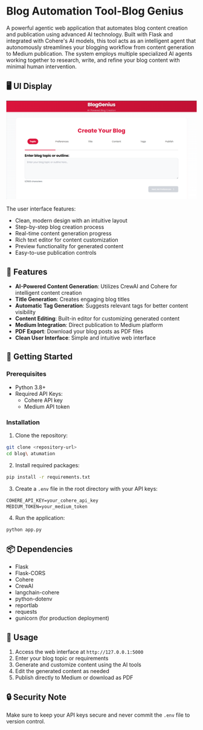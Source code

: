 # Blog Automation Tool-Blog Genius

A powerful agentic web application that automates blog content creation and publication using advanced AI technology. Built with Flask and integrated with Cohere's AI models, this tool acts as an intelligent agent that autonomously streamlines your blogging workflow from content generation to Medium publication. The system employs multiple specialized AI agents working together to research, write, and refine your blog content with minimal human intervention.

## 🖥️ UI Display

![alt text](image.png)

The user interface features:
- Clean, modern design with an intuitive layout
- Step-by-step blog creation process
- Real-time content generation progress
- Rich text editor for content customization
- Preview functionality for generated content
- Easy-to-use publication controls

## 🌟 Features

- **AI-Powered Content Generation**: Utilizes CrewAI and Cohere for intelligent content creation
- **Title Generation**: Creates engaging blog titles
- **Automatic Tag Generation**: Suggests relevant tags for better content visibility
- **Content Editing**: Built-in editor for customizing generated content
- **Medium Integration**: Direct publication to Medium platform
- **PDF Export**: Download your blog posts as PDF files
- **Clean User Interface**: Simple and intuitive web interface

## 🚀 Getting Started

### Prerequisites

- Python 3.8+
- Required API Keys:
  - Cohere API key
  - Medium API token

### Installation

1. Clone the repository:
```bash
git clone <repository-url>
cd blog\ atumation
```

2. Install required packages:
```bash
pip install -r requirements.txt
```

3. Create a `.env` file in the root directory with your API keys:
```env
COHERE_API_KEY=your_cohere_api_key
MEDIUM_TOKEN=your_medium_token
```

4. Run the application:
```bash
python app.py
```

## 📦 Dependencies

- Flask
- Flask-CORS
- Cohere
- CrewAI
- langchain-cohere
- python-dotenv
- reportlab
- requests
- gunicorn (for production deployment)

## 📝 Usage

1. Access the web interface at `http://127.0.0.1:5000`
2. Enter your blog topic or requirements
3. Generate and customize content using the AI tools
4. Edit the generated content as needed
5. Publish directly to Medium or download as PDF

## 🔒 Security Note

Make sure to keep your API keys secure and never commit the `.env` file to version control.